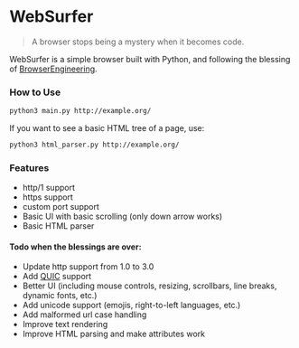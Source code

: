 # WebSurfer
> A browser stops being a mystery when it becomes code.

WebSurfer is a simple browser built with Python, and following the blessing of [BrowserEngineering](https://browser.engineering).

### How to Use

```sh
python3 main.py http://example.org/
```

If you want to see a basic HTML tree of a page, use:

```sh
python3 html_parser.py http://example.org/
```

### Features
- http/1 support
- https support
- custom port support
- Basic UI with basic scrolling (only down arrow works)
- Basic HTML parser

#### Todo when the blessings are over:
- Update http support from 1.0 to 3.0
- Add [QUIC](https://en.wikipedia.org/wiki/QUIC) support
- Better UI (including mouse controls, resizing, scrollbars, line breaks, dynamic fonts, etc.)
- Add unicode support (emojis, right-to-left languages, etc.)
- Add malformed url case handling
- Improve text rendering
- Improve HTML parsing and make attributes work

